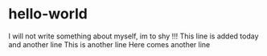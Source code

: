 # hello-world
I will not write something about myself, im to shy !!!
This line is added today 
and another line
This is another line
Here comes another line

